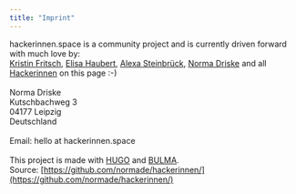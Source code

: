 ```yaml
---
title: "Imprint"
---
```


hackerinnen.space is a community project and is currently driven forward with much love by:\
[Kristin Fritsch](/en/spaces/leipzig/kristin-fritsch/), [Elisa Haubert](/en/spaces/leipzig/elisa-haubert/), [Alexa Steinbrück](/en/spaces/leipzig/alexa-steinbruck/), [Norma Driske](/en/spaces/leipzig/norma-driske/) and all [Hackerinnen](/en/tags/hackerinnen) on this page :-)
<br><br>
Norma Driske\
Kutschbachweg 3\
04177 Leipzig\
Deutschland<br><br>
Email: hello at hackerinnen.space<br><br>
This project is made with [HUGO](https://gohugo.io/) and [BULMA](https://bulma.io/).\
Source: [https://github.com/normade/hackerinnen/](https://github.com/normade/hackerinnen/)

